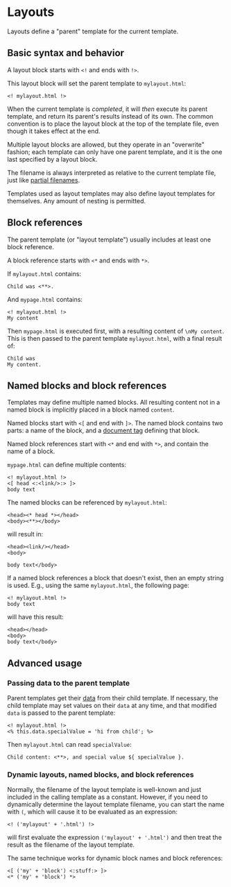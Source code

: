# Layouts

Layouts define a "parent" template for the current template.

## Basic syntax and behavior

A layout block starts with `<!` and ends with `!>`. 

This layout block will set the parent template to `mylayout.html`:

    <! mylayout.html !>
    
When the current template is *completed*, it will *then* execute its parent template, and return its parent's results instead of its own. The common convention is to place the layout block at the top of the template file, even though it takes effect at the end.

Multiple layout blocks are allowed, but they operate in an "overwrite" fashion; each template can only have one parent template, and it is the one last specified by a layout block.

The filename is always interpreted as relative to the current template file, just like [partial filenames](partials.md).

Templates used as layout templates may also define layout templates for themselves. Any amount of nesting is permitted.

## Block references

The parent template (or "layout template") usually includes at least one block reference.

A block reference starts with `<*` and ends with `*>`.

If `mylayout.html` contains:

    Child was <**>.
    
And `mypage.html` contains:

    <! mylayout.html !>
    My content

Then `mypage.html` is executed first, with a resulting content of `\nMy content`. This is then passed to the parent template `mylayout.html`, with a final result of:
    
    Child was 
    My content.

## Named blocks and block references

Templates may define multiple named blocks. All resulting content not in a named block is implicitly placed in a block named `content`.

Named blocks start with `<[` and end with `]>`. The named block contains two parts: a name of the block, and a [document tag](document.md) defining that block.

Named block references start with `<*` and end with `*>`, and contain the name of a block.

`mypage.html` can define multiple contents:

    <! mylayout.html !>
    <[ head <:<link/>:> ]>
    body text
    
The named blocks can be referenced by `mylayout.html`:

    <head><* head *></head>
    <body><**></body>
    
will result in:

    <head><link/></head>
    <body>

    body text</body>

If a named block references a block that doesn't exist, then an empty string is used. E.g., using the same `mylayout.html`, the following page:

    <! mylayout.html !>
    body text

will have this result:

    <head></head>
    <body>
    body text</body>

## Advanced usage

### Passing data to the parent template

Parent templates get their [data](identifiers.md#data_identifiers) from their child template. If necessary, the child template may set values on their `data` at any time, and that modified `data` is passed to the parent template:
 
    <! mylayout.html !>
    <% this.data.specialValue = 'hi from child'; %>
    
Then `mylayout.html` can read `specialValue`:

    Child content: <**>, and special value ${ specialValue }.

### Dynamic layouts, named blocks, and block references

Normally, the filename of the layout template is well-known and just included in the calling template as a constant. However, if you need to dynamically determine the layout template filename, you can start the name with `(`, which will cause it to be evaluated as an expression:

    <! ('mylayout' + '.html') !>

will first evaluate the expression `('mylayout' + '.html')` and then treat the result as the filename of the layout template.

The same technique works for dynamic block names and block references:

    <[ ('my' + 'block') <:stuff:> ]>
    <* ('my' + 'block') *>